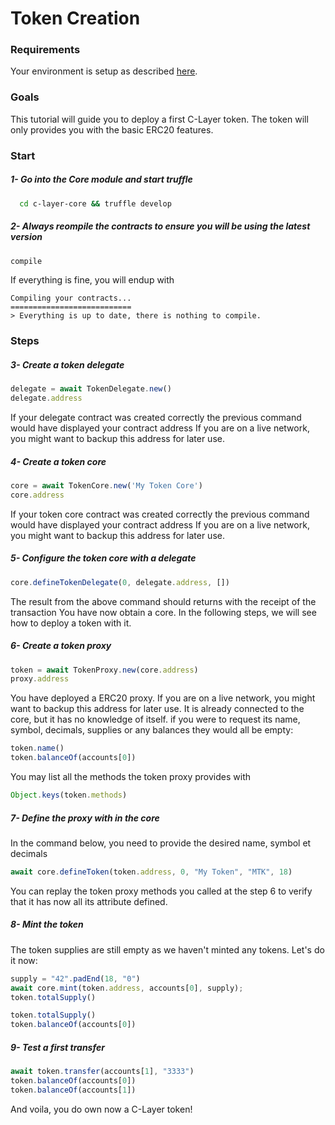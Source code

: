 
# Token Creation

### Requirements

Your environment is setup as described [here](https://github.com/c-layer/contracts/blob/tutorials/tutorials/Tutorials.md#requirements).

### Goals

This tutorial will guide you to deploy a first C-Layer token.
The token will only provides you with the basic ERC20 features.

### Start

##### 1- Go into the Core module and start truffle
```bash
  cd c-layer-core && truffle develop
```

##### 2- Always reompile the contracts to ensure you will be using the latest version
```javascript
compile
```

If everything is fine, you will endup with
```
Compiling your contracts...
===========================
> Everything is up to date, there is nothing to compile.
```

### Steps

##### 3- Create a token delegate
```javascript
delegate = await TokenDelegate.new()
delegate.address
```

If your delegate contract was created correctly the previous command would have displayed your contract address
If you are on a live network, you might want to backup this address for later use.

##### 4- Create a token core
```javascript
core = await TokenCore.new('My Token Core')
core.address
```

If your token core contract was created correctly the previous command would have displayed your contract address
If you are on a live network, you might want to backup this address for later use.

##### 5- Configure the token core with a delegate
```javascript
core.defineTokenDelegate(0, delegate.address, [])
```

The result from the above command should returns with the receipt of the transaction
You have now obtain a core. In the following steps, we will see how to deploy a token with it.

##### 6- Create a token proxy
```javascript
token = await TokenProxy.new(core.address)
proxy.address
```

You have deployed a ERC20 proxy.
If you are on a live network, you might want to backup this address for later use.
It is already connected to the core, but it has no knowledge of itself.
if you were to request its name, symbol, decimals, supplies or any balances they would all be empty:
```javascript
token.name()
token.balanceOf(accounts[0])
```

You may list all the methods the token proxy provides with 
```javascript
Object.keys(token.methods)
```

##### 7- Define the proxy with in the core

In the command below, you need to provide the desired name, symbol et decimals
``` javascript
await core.defineToken(token.address, 0, "My Token", "MTK", 18)
```

You can replay the token proxy methods you called at the step 6 to verify that it has now all its attribute defined.

##### 8- Mint the token
The token supplies are still empty as we haven't minted any tokens.
Let's do it now:
``` javascript
supply = "42".padEnd(18, "0")
await core.mint(token.address, accounts[0], supply);
token.totalSupply()
```

``` javascript
token.totalSupply()
token.balanceOf(accounts[0])
```

##### 9- Test a first transfer

``` javascript
await token.transfer(accounts[1], "3333")
token.balanceOf(accounts[0])
token.balanceOf(accounts[1])
```

And voila, you do own now a C-Layer token!


